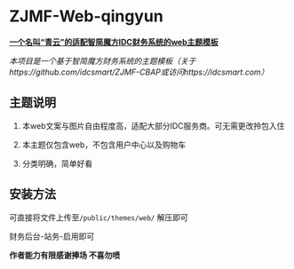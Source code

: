 # ZJMF-Web-qingyun
<u>**一个名叫“青云”的适配智简魔方IDC财务系统的web主题模板**</u>

*本项目是一个基于智简魔方财务系统的主题模板（关于https://github.com/idcsmart/ZJMF-CBAP或访问https://idcsmart.com）*

## 主题说明

1. 本web文案与图片自由程度高，适配大部分IDC服务商。可无需更改拎包入住

2. 本主题仅包含web，不包含用户中心以及购物车

3. 分类明确，简单好看

   

## 安装方法

可直接将文件上传至`/public/themes/web/` 解压即可

财务后台-站务-启用即可





**作者能力有限感谢捧场 不喜勿喷**
